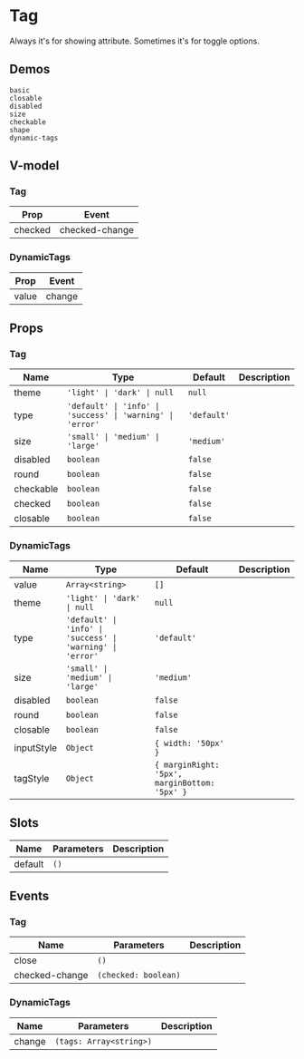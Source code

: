 # Tag
Always it's for showing attribute. Sometimes it's for toggle options.
## Demos
```demo
basic
closable
disabled
size
checkable
shape
dynamic-tags
```
## V-model
### Tag
|Prop|Event|
|-|-|
|checked|checked-change|

### DynamicTags
|Prop|Event|
|-|-|
|value|change|

## Props
### Tag
|Name|Type|Default|Description|
|-|-|-|-|
|theme|`'light' \| 'dark' \| null`|`null`||
|type|`'default' \| 'info' \| 'success' \| 'warning' \| 'error'`|`'default'`||
|size|`'small' \| 'medium' \| 'large'`|`'medium'`||
|disabled|`boolean`|`false`||
|round|`boolean`|`false`||
|checkable|`boolean`|`false`||
|checked|`boolean`|`false`||
|closable|`boolean`|`false`||

### DynamicTags
|Name|Type|Default|Description|
|-|-|-|-|
|value|`Array<string>`|`[]`||
|theme|`'light' \| 'dark' \| null`|`null`||
|type|`'default' \| 'info' \| 'success' \| 'warning' \| 'error'`|`'default'`||
|size|`'small' \| 'medium' \| 'large'`|`'medium'`||
|disabled|`boolean`|`false`||
|round|`boolean`|`false`||
|closable|`boolean`|`false`||
|inputStyle|`Object`|`{ width: '50px' }`||
|tagStyle|`Object`|`{ marginRight: '5px', marginBottom: '5px' }`||

## Slots
|Name|Parameters|Description|
|-|-|-|
|default|`()`||

## Events
### Tag
|Name|Parameters|Description|
|-|-|-|
|close|`()`|
|checked-change|`(checked: boolean)`||

### DynamicTags
|Name|Parameters|Description|
|-|-|-|
|change|`(tags: Array<string>)`||